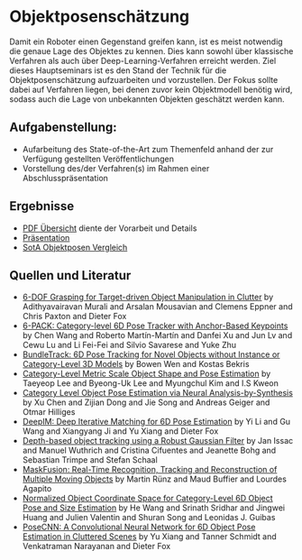 # Objektposenschätzung
Damit ein Roboter einen Gegenstand greifen kann, ist es meist notwendig die genaue Lage des Objektes zu kennen. Dies kann sowohl über klassische Verfahren als auch über Deep-Learning-Verfahren erreicht werden. Ziel dieses Hauptseminars ist es den Stand der Technik für die Objektposenschätzung aufzuarbeiten und vorzustellen. Der Fokus sollte dabei auf Verfahren liegen, bei denen zuvor kein Objektmodell benötig wird, sodass auch die Lage von unbekannten Objekten geschätzt werden kann. 

## Aufgabenstellung:
- Aufarbeitung des State-of-the-Art zum Themenfeld anhand der zur Verfügung gestellten Veröffentlichungen
- Vorstellung des/der Verfahren(s) im Rahmen einer Abschlusspräsentation

## Ergebnisse
- [PDF Übersicht](Proseminar.pdf) diente der Vorarbeit und Details
- [Präsentation](Proseminar.pptx)
- [SotA Objektposen Vergleich](SotA_Objektposen.pptx)

## Quellen und Literatur
- [6-DOF Grasping for Target-driven Object Manipulation in Clutter](arxiv.org/abs/1912.03628) by Adithyavairavan Murali and Arsalan Mousavian and Clemens Eppner and Chris Paxton and Dieter Fox
- [6-PACK: Category-level 6D Pose Tracker with Anchor-Based Keypoints](arxiv.org/abs/1910.10750) by Chen Wang and Roberto Martín-Martín and Danfei Xu and Jun Lv and Cewu Lu and Li Fei-Fei and Silvio Savarese and Yuke Zhu
- [BundleTrack: 6D Pose Tracking for Novel Objects without Instance or Category-Level 3D Models](arxiv.org/abs/2108.00516) by Bowen Wen and Kostas Bekris
- [Category-Level Metric Scale Object Shape and Pose Estimation](arxiv.org/abs/2109.00326) by Taeyeop Lee and Byeong-Uk Lee and Myungchul Kim and I.S Kweon
- [Category Level Object Pose Estimation via Neural Analysis-by-Synthesis](arxiv.org/abs/2008.08145) by Xu Chen and Zijian Dong and Jie Song and Andreas Geiger and Otmar Hilliges
- [DeepIM: Deep Iterative Matching for 6D Pose Estimation](arxiv.org/abs/1804.00175) by Yi Li and Gu Wang and Xiangyang Ji and Yu Xiang and Dieter Fox
- [Depth-based object tracking using a Robust Gaussian Filter](dx.doi.org/10.1109/ICRA.2016.7487184) by Jan Issac and Manuel Wuthrich and Cristina Cifuentes and Jeanette Bohg and Sebastian Trimpe and Stefan Schaal
- [MaskFusion: Real-Time Recognition, Tracking and Reconstruction of Multiple Moving Objects](arxiv.org/abs/1804.09194) by Martin Rünz and Maud Buffier and Lourdes Agapito
- [Normalized Object Coordinate Space for Category-Level 6D Object Pose and Size Estimation](arxiv.org/abs/1901.02970) by He Wang and Srinath Sridhar and Jingwei Huang and Julien Valentin and Shuran Song and Leonidas J. Guibas
- [PoseCNN: A Convolutional Neural Network for 6D Object Pose Estimation in Cluttered Scenes](arxiv.org/abs/1711.00199) by Yu Xiang and Tanner Schmidt and Venkatraman Narayanan and Dieter Fox
